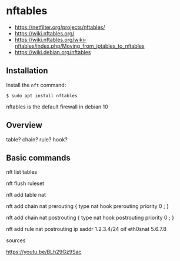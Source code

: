 nftables
========

- https://netfilter.org/projects/nftables/
- https://wiki.nftables.org/
- https://wiki.nftables.org/wiki-nftables/index.php/Moving_from_iptables_to_nftables
- https://wiki.debian.org/nftables


Installation
------------

Install the `nft` command:

```shell
$ sudo apt install nftables
```

nftables is the default firewall in debian 10


Overview
--------

table? chain? rule? hook?


Basic commands
--------------

nft list tables

nft flush ruleset

nft add table nat

nft add chain nat prerouting { type nat hook prerouting priority 0 \; }

nft add chain nat postrouting { type nat hook postrouting priority 0 \; }

nft add rule nat postrouting ip saddr 1.2.3.4/24 oif eth0snat 5.6.7.8 



sources

https://youtu.be/BLh29Gz9Sac

